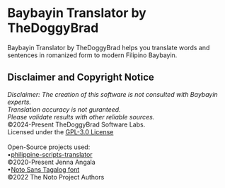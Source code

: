 # Baybayin Translator by TheDoggyBrad
Baybayin Translator by TheDoggyBrad helps you translate words and sentences in romanized form to modern Filipino Baybayin.

## Disclaimer and Copyright Notice
<i>Disclaimer: The creation of this software is not consulted with Baybayin experts.<br>
Translation accuracy is not guranteed.<br>
Please validate results with other reliable sources.</i><br>
©2024-Present TheDoggyBrad Software Labs.<br>
Licensed under the [GPL-3.0 License](https://github.com/thedoggybrad/baybayin-translator/blob/main/LICENSE)
<br><br>
Open-Source projects used:<br>
•[philippine-scripts-translator](https://github.com/jennayey/philippine-scripts-translator)<br>
©2020-Present Jenna Angala<br>
•[Noto Sans Tagalog font](https://fonts.google.com/noto/specimen/Noto+Sans+Tagalog/about)<br>
©2022 The Noto Project Authors
